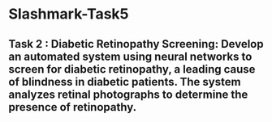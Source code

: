 # Slashmark-Task5
## Task 2 : Diabetic Retinopathy Screening: Develop an automated system using neural networks to screen for diabetic retinopathy, a leading cause of blindness in diabetic patients. The system analyzes retinal photographs to determine the presence of retinopathy.
